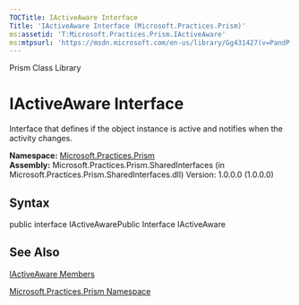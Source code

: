```yaml
---
TOCTitle: IActiveAware Interface
Title: 'IActiveAware Interface (Microsoft.Practices.Prism)'
ms:assetid: 'T:Microsoft.Practices.Prism.IActiveAware'
ms:mtpsurl: 'https://msdn.microsoft.com/en-us/library/Gg431427(v=PandP.50)'
---
```


Prism Class Library

IActiveAware Interface
======================

Interface that defines if the object instance is active and notifies when the activity changes.

**Namespace:** [Microsoft.Practices.Prism](https://msdn.microsoft.com/n:microsoft.practices.prism)
**Assembly:** Microsoft.Practices.Prism.SharedInterfaces (in Microsoft.Practices.Prism.SharedInterfaces.dll) Version: 1.0.0.0 (1.0.0.0)

## Syntax


<span id="syntaxToggle"></span>public interface IActiveAwarePublic Interface IActiveAware

See Also
--------


[IActiveAware Members](https://msdn.microsoft.com/allmembers.t:microsoft.practices.prism.iactiveaware)

[Microsoft.Practices.Prism Namespace](https://msdn.microsoft.com/n:microsoft.practices.prism)
